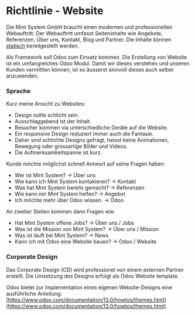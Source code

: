# Richtlinie - Website

Die Mint System GmbH braucht einen modernen und professionellen Webauftritt. Der Webauftritt umfasst Seiteninhalte wie Angebote, Referenzen, Über uns, Kontakt, Blog und Partner. Die Inhalte können [statisch](https://www.keycdn.com/support/difference-between-static-and-dynamic "https://www.keycdn.com/support/difference-between-static-and-dynamic") bereitgestellt werden.

Als Framework soll Odoo zum Einsatz kommen. Die Erstellung von Website ist ein umfangreiches Odoo Modul. Damit wir dieses verstehen und unseren Kunden vermittlen können, ist es äusserst sinnvoll dieses auch selber anzuwenden.

### Sprache

Kurz meine Ansicht zu Websites:

*   Design sollte schlicht sein.
*   Ausschlaggebend ist der Inhalt.
*   Besucher kommen via unterschiedliche Geräte auf die Website.
*   Ein responsive Design reduziert immer auch die Fantasie.
*   Daher sind schlichte Designs gefragt, heisst keine Animationen, Bewegung oder grossartige Bilder und Videos.
*   Die Aufmerksamkeitspanne ist kurz.

Kunde möchte möglichst schnell Antwort auf seine Fragen haben:

*   Wer ist Mint System? -> Über uns
*   Wie kann ich Mint System kontakieren? -> Kontakt
*   Was hat Mint System bereits gemacht? -> Referenzen
*   Wie kann mir Mint System helfen? -> Angebot
*   Ich möchte mehr über Odoo wissen. -> Odoo

An zweiter Stellen kommen dann Fragen wie:

*   Hat Mint System offene Jobs? -> Über uns / Jobs
*   Was ist die Mission von Mint System? -> Über uns / Mission
*   Was ist läuft bei Mint System? -> News
*   Kann ich mit Odoo eine Website bauen? -> Odoo / Website

### Corporate Design

Das Corporate Design (CD) wird professionel von einem externen Partner erstellt. Die Umsetzung des Designs erfolgt als Odoo Website template.

Odoo bietet zur Implementation eines eigenen Website-Designs eine ausführliche Anleitung: [https://www.odoo.com/documentation/13.0/howtos/themes.html](https://www.odoo.com/documentation/13.0/howtos/themes.html)